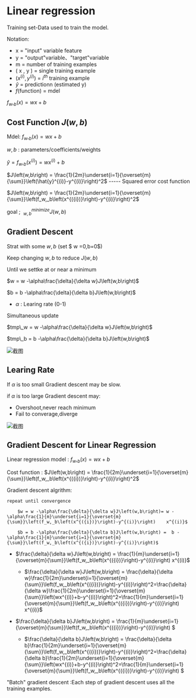 # Linear regression

Training set-Data used to train the model.

Notation:

- x = "input" variable feature
- y = "output"variable、"target"variable
- m = number of training examples
- ( x , y ) = single training example
- $\left(x^{({i})},y^{({i})}\right)$ =  $i^{{th}}$ training example
- $\hat{y}$ = predictionn (estimated y)
- $f$(function) = mdel

$f_w,_b\left(x\right)=wx+b$

## Cost Function $J\left(w,b\right)$ 

Mdel:  $f_w,_b\left(x\right)=wx+b$

$w,b$ : parameters/coefficients/weights

$\hat{y} =f_w,_b\left(x^{({i})}\right)  = wx^{({i})}+b$ 

$J\left(w,b\right) =  \frac{1}{2m}\underset{i=1}{\overset{m}{\sum}}\left(\hat{y}^{(i)}-y^{(i)}\right)^2$  ----- Squared error cost function

$J\left(w,b\right) =  \frac{1}{2m}\underset{i=1}{\overset{m}{\sum}}\left(f_w,_b\left(x^{({i})}\right)-y^{(i)}\right)^2$  

goal ; $\ _{w,b}^{minimize}J\left(w,b\right)$ 

## Gradient Descent

Strat with some $w,b$ (set $ w =0,b=0$)

Keep changing $w,b$ to reduce $J\left(w,b\right)$ 

Until we settke at or near a minimum 

$w = w -\alpha\frac{\delta}{\delta w}J\left(w,b\right)$

$b = b -\alpha\frac{\delta}{\delta b}J\left(w,b\right)$ 

- $\alpha$ : Learing rate (0-1)

Simultaneous update

$tmp\_w = w -\alpha\frac{\delta}{\delta w}J\left(w,b\right)$

$tmp\_b = b -\alpha\frac{\delta}{\delta b}J\left(w,b\right)$

 ![截图](18aa8047abc42fc5db189f1525e9b637.png)

## Learing Rate

 If $\alpha$ is too small Gradient descent may be slow.

if $\alpha$ is too large Gradient descent may: 

- Overshoot,never reach minimum
- Fail to converage,diverge

![截图](2a0194a93e3d4199ff6be298ea058c19.png)

## Gradient Descent for Linear Regression

Linear regression model : $f_w,_b\left(x\right) = wx+b$ 

Cost function : $J\left(w,b\right) =  \frac{1}{2m}\underset{i=1}{\overset{m}{\sum}}\left(f_w,_b\left(x^{({i})}\right)-y^{(i)}\right)^2$ 

Gradient descent algrithm:

	repeat until convergence 

		$w = w -\alpha\frac{\delta}{\delta w}J\left(w,b\right)= w -\alpha\frac{1}{m}\underset{i=1}{\overset{m}{\sum}}\left(f_w,_b\left(x^{({i})}\right)-y^{(i)}\right)    x^{(i)}$

		$b = b -\alpha\frac{\delta}{\delta b}J\left(w,b\right) =  b -\alpha\frac{1}{m}\underset{i=1}{\overset{m}{\sum}}\left(f_w,_b\left(x^{({i})}\right)-y^{(i)}\right)$ 

- $\frac{\delta}{\delta w}J\left(w,b\right) =  \frac{1}{m}\underset{i=1}{\overset{m}{\sum}}\left(f_w,_b\left(x^{({i})}\right)-y^{(i)}\right)	x^{(i)}$
  - $\frac{\delta}{\delta w}J\left(w,b\right) =  \frac{\delta}{\delta w}\frac{1}{2m}\underset{i=1}{\overset{m}{\sum}}\left(f_w,_b\left(x^{({i})}\right)-y^{(i)}\right)^2=\frac{\delta}{\delta w}\frac{1}{2m}\underset{i=1}{\overset{m}{\sum}}\left(wx^{(i)}+b-y^{(i)}\right)^2=\frac{1}{m}\underset{i=1}{\overset{m}{\sum}}\left(f_w,_b\left(x^{({i})}\right)-y^{(i)}\right)    x^{(i)}$ 

- $\frac{\delta}{\delta b}J\left(w,b\right) =  \frac{1}{m}\underset{i=1}{\overset{m}{\sum}}\left(f_w,_b\left(x^{({i})}\right)-y^{(i)}\right)  $  
  - $\frac{\delta}{\delta b}J\left(w,b\right) =  \frac{\delta}{\delta b}\frac{1}{2m}\underset{i=1}{\overset{m}{\sum}}\left(f_w,_b\left(x^{({i})}\right)-y^{(i)}\right)^2=\frac{\delta}{\delta b}\frac{1}{2m}\underset{i=1}{\overset{m}{\sum}}\left(wx^{(i)}+b-y^{(i)}\right)^2=\frac{1}{m}\underset{i=1}{\overset{m}{\sum}}\left(f_w,_b\left(x^{({i})}\right)-y^{(i)}\right)    $

"Batch" gradient descent  :Each step of gradient descent uses all the training examples.
